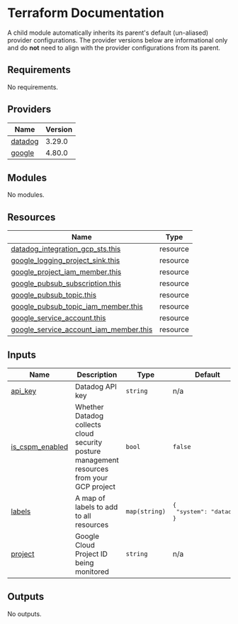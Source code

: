 # Terraform Documentation

A child module automatically inherits its parent's default (un-aliased) provider configurations. The provider versions below are informational only and do **not** need to align with the provider configurations from its parent.

<!-- BEGINNING OF PRE-COMMIT-TERRAFORM DOCS HOOK -->
## Requirements

No requirements.

## Providers

| Name | Version |
|------|---------|
| <a name="provider_datadog"></a> [datadog](#provider\_datadog) | 3.29.0 |
| <a name="provider_google"></a> [google](#provider\_google) | 4.80.0 |

## Modules

No modules.

## Resources

| Name | Type |
|------|------|
| [datadog_integration_gcp_sts.this](https://registry.terraform.io/providers/datadog/datadog/latest/docs/resources/integration_gcp_sts) | resource |
| [google_logging_project_sink.this](https://registry.terraform.io/providers/hashicorp/google/latest/docs/resources/logging_project_sink) | resource |
| [google_project_iam_member.this](https://registry.terraform.io/providers/hashicorp/google/latest/docs/resources/project_iam_member) | resource |
| [google_pubsub_subscription.this](https://registry.terraform.io/providers/hashicorp/google/latest/docs/resources/pubsub_subscription) | resource |
| [google_pubsub_topic.this](https://registry.terraform.io/providers/hashicorp/google/latest/docs/resources/pubsub_topic) | resource |
| [google_pubsub_topic_iam_member.this](https://registry.terraform.io/providers/hashicorp/google/latest/docs/resources/pubsub_topic_iam_member) | resource |
| [google_service_account.this](https://registry.terraform.io/providers/hashicorp/google/latest/docs/resources/service_account) | resource |
| [google_service_account_iam_member.this](https://registry.terraform.io/providers/hashicorp/google/latest/docs/resources/service_account_iam_member) | resource |

## Inputs

| Name | Description | Type | Default | Required |
|------|-------------|------|---------|:--------:|
| <a name="input_api_key"></a> [api\_key](#input\_api\_key) | Datadog API key | `string` | n/a | yes |
| <a name="input_is_cspm_enabled"></a> [is\_cspm\_enabled](#input\_is\_cspm\_enabled) | Whether Datadog collects cloud security posture management resources from your GCP project | `bool` | `false` | no |
| <a name="input_labels"></a> [labels](#input\_labels) | A map of labels to add to all resources | `map(string)` | <pre>{<br>  "system": "datadog"<br>}</pre> | no |
| <a name="input_project"></a> [project](#input\_project) | Google Cloud Project ID being monitored | `string` | n/a | yes |

## Outputs

No outputs.
<!-- END OF PRE-COMMIT-TERRAFORM DOCS HOOK -->
